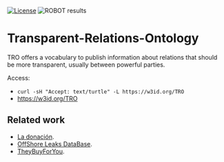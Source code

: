 [![License](https://img.shields.io/badge/license-Apache2.0-blue.svg)](https://opensource.org/licenses/Apache-2.0)
![ROBOT results](https://github.com/mikel-egana-aranguren/Transparent-Relations-Ontology/actions/workflows/robot.yml/badge.svg)

# Transparent-Relations-Ontology

TRO offers a vocabulary to publish information about relations that should be more transparent, usually between powerful parties.

Access:

* `curl -sH "Accept: text/turtle" -L https://w3id.org/TRO`
* https://w3id.org/TRO

## Related work

* [La donación](https://ladonacion.es/).
* [OffShore Leaks DataBase](https://offshoreleaks.icij.org/).
* [TheyBuyForYou](https://github.com/TBFY).
